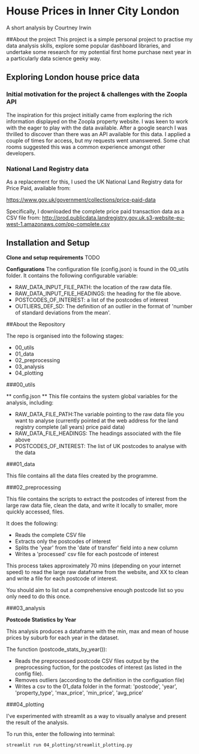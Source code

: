 # House Prices in Inner City London

A short analysis by Courtney Irwin

##About the project
This project is a simple personal 
project to practise my data analysis skills, explore some 
popular dashboard libraries, and undertake some research for my
potential first home purchase next year in a particularly 
data science geeky way.

## Exploring London house price data

### Initial motivation for the project & challenges with the Zoopla API
The inspiration for this project initially came from exploring the 
rich information displayed on the Zoopla property website.  I was 
keen to work with the eager to play with the data available.  After a 
google search I was thrilled to discover than there was an API available 
for this data.  I applied a couple of times for access, but my requests 
went unanswered.  Some chat rooms suggested this was a common experience
amongst other developers.   

### National Land Registry data
As a replacement for this, I used the UK National Land Registry data for Price 
Paid, available from:  

https://www.gov.uk/government/collections/price-paid-data

Specifically, I downloaded the complete price paid transaction data as a CSV file from:
http://prod.publicdata.landregistry.gov.uk.s3-website-eu-west-1.amazonaws.com/pp-complete.csv

## Installation and Setup

**Clone and setup requirements**
TODO

**Configurations**
The configuration file (config.json) is found in the 00_utils folder.
It contains the following configurable variable:
* RAW_DATA_INPUT_FILE_PATH: the location of the raw data file.  
* RAW_DATA_INPUT_FILE_HEADINGS: the heading for the file above.
* POSTCODES_OF_INTEREST: a list of the postcodes of interest
* OUTLIERS_DEF_SD: The definition of an outlier in the format of 'number of standard deviations from the mean'.


##About the Repository

The repo is organised into the following stages:
* 00_utils
* 01_data
* 02_preprocessing
* 03_analysis
* 04_plotting

###00_utils

** config.json **
This file contains the system global variables for the analysis, 
including:
* RAW_DATA_FILE_PATH:The variable pointing to the raw data file you want 
to analyse (currently pointed at the web address for the land registry complete (all years)
price paid data)
* RAW_DATA_FILE_HEADINGS: The headings associated with the file above
* POSTCODES_OF_INTEREST: The list of UK postcodes to analyse with the data

###01_data

This file contains all the data files created by the programme.

###02_preprocessing

This file contains the scripts to extract the postcodes of interest from the 
large raw data file, clean the data, and write it locally to smaller, more quickly accessed, files.

It does the following:
* Reads the complete CSV file
* Extracts only the postcodes of interest
* Splits the 'year' from the 'date of transfer' field into a new column
* Writes a 'processed' csv file for each postcode of interest

This process takes approximately 70 mins (depending on your internet speed) to read the large raw 
dataframe from the website, and XX to clean and write a file for each postcode of interest. 

You should aim to list out a comprehensive enough postcode list so 
you only need to do this once.  

###03_analysis

**Postcode Statistics by Year**

This analysis produces a dataframe with the min, max and mean of house prices by suburb 
for each year in the dataset. 

The function (postcode_stats_by_year()):
* Reads the preprocessed postcode CSV 
files output by the preprocessing fuction, for the postcodes of interest
(as listed in the config file).
* Removes outliers (according to the definition in the configuation file)
* Writes a csv to the 01_data folder in the format: 'postcode', 'year', 'property_type', 'max_price', 
'min_price', 'avg_price'


###04_plotting

I've experimented with streamlit as a way to visually analyse and present 
the result of the analysis.

To run this, enter the following into terminal:
```
streamlit run 04_plotting/streamlit_plotting.py
```



